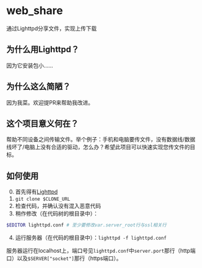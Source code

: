 # web_share
通过Lighttpd分享文件，实现上传下载

## 为什么用Lighttpd？
因为它安装包小……

## 为什么这么简陋？
因为我菜。欢迎提PR来帮助我改进。

## 这个项目意义何在？
帮助不同设备之间传输文件。举个例子：手机和电脑要传文件，没有数据线/数据线坏了/电脑上没有合适的驱动，怎么办？希望此项目可以快速实现您传文件的目标。

## 如何使用
0. 首先得有[Lighttpd](https://www.lighttpd.net)
1. `git clone $CLONE_URL`
2. 检查代码，并确认没有混入恶意代码
3. 稍作修改（在代码树的根目录中）：
```bash
$EDITOR lighttpd.conf # 至少要修改var.server_root行与ssl相关行
```
4. 运行服务器（在代码的根目录中）：`lighttpd -f lighttpd.conf`

服务器运行在localhost上，端口号见`lighttpd.conf`中`server.port`那行（http端口）以及`$SERVER["socket"]`那行（https端口）。
